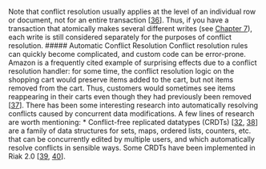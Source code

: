 Note that conflict resolution usually applies at the level of an individual row or document, not for
an entire transaction [[36](ch05.html#Berton2016wh)].
Thus, if you have a transaction that atomically makes several different writes (see
[Chapter 7](ch07.html#ch_transactions)), each write is still considered separately for the purposes of conflict resolution. ##### Automatic Conflict Resolution 
Conflict resolution rules can quickly become complicated, and custom code can be error-prone. Amazon
is a frequently cited example of surprising effects due to a conflict resolution handler: for some
time, the conflict resolution logic on the shopping cart would preserve items added to the cart, but
not items removed from the cart. Thus, customers would sometimes see items reappearing in their
carts even though they had previously been removed
[[37](ch05.html#DeCandia2007ui_ch5)]. There has been some interesting research into automatically resolving conflicts caused by concurrent
data modifications. A few lines of research are worth mentioning: *  Conflict-free replicated datatypes (CRDTs)
[[32](ch05.html#Kleppmann2016ve),
[38](ch05.html#Shapiro2011wy)] are a family of data structures for sets, maps, ordered lists, counters,
etc. that can be concurrently edited by multiple users, and which automatically resolve conflicts
in sensible ways. Some CRDTs have been implemented in Riak 2.0
[[39](ch05.html#Elliott2013ua),
[40](ch05.html#Brown2013wy)].